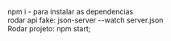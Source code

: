 npm i - para instalar as dependencias <br>
rodar api fake: json-server --watch server.json  <br>
Rodar projeto: npm start; <br>
